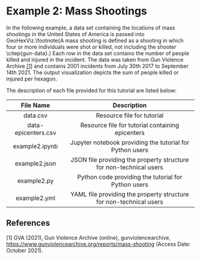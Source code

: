 # Example 2: Mass Shootings
In the following example, a data set containing the locations of mass shootings in the United States of America is passed into GeoHexViz.\footnote{A mass shooting is defined as a shooting in which four or more individuals were shot or killed, not including the shooter \citep{gun-data}.}
Each row in the data set contains the number of people killed and injured in the incident.
The data was taken from Gun Violence Archive [[1]](#1) and contains 2001 incidents from July 30th 2017 to September 14th 2021.
The output visualization depicts the sum of people killed or injured per hexagon.

The description of each file provided for this tutorial are listed below:

|      File Name      |                             Description                            |
|:-------------------:|:------------------------------------------------------------------:|
| data.csv            | Resource file for tutorial                                         |
| data-epicenters.csv | Resource file for tutorial containing epicenters                   |
| example2.ipynb      | Jupyter notebook providing the tutorial for Python users           |
| example2.json       | JSON file providing the property structure for non-technical users |
| example2.py         | Python code providing the tutorial for Python users                |
| example2.yml        | YAML file providing the property structure for non-technical users |


## References
<a id="1">[1]</a> 
GVA (2021), Gun Violence Archive (online), gunviolencearchive, https://www.gunviolencearchive.org/reports/mass-shooting (Access Date: October 2021).